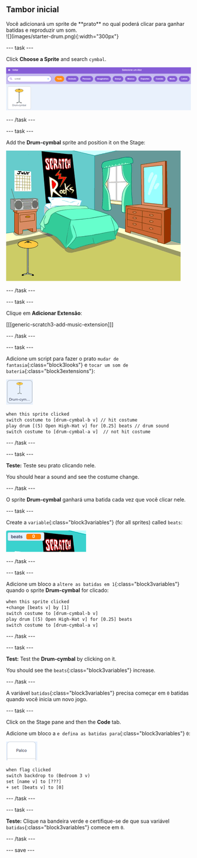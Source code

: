 ## Tambor inicial

<div style="display: flex; flex-wrap: wrap">
<div style="flex-basis: 200px; flex-grow: 1; margin-right: 15px;">
Você adicionará um sprite de **prato** no qual poderá clicar para ganhar batidas e reproduzir um som.
</div>
<div>
![](images/starter-drum.png){:width="300px"}
</div>
</div>

--- task ---

Click **Choose a Sprite** and search `cymbal`.

![](images/cymbal-gallery.png)

--- /task ---

--- task ---

Add the **Drum-cymbal** sprite and position it on the Stage:

![](images/cymbal-stage.png)

--- /task ---

--- task ---

Clique em **Adicionar Extensão**:

[[[generic-scratch3-add-music-extension]]]

--- /task ---

--- task ---

Adicione um script para fazer o prato `mudar de fantasia`{:class="block3looks"} e `tocar um som de bateria`{:class="block3extensions"}:

![](images/cymbal-icon.png)

```blocks3
when this sprite clicked
switch costume to [drum-cymbal-b v] // hit costume
play drum [(5) Open High-Hat v] for [0.25] beats // drum sound
switch costume to [drum-cymbal-a v]  // not hit costume
```

--- /task ---

--- task ---

**Teste:** Teste seu prato clicando nele.

You should hear a sound and see the costume change.

--- /task ---

O sprite **Drum-cymbal** ganhará uma batida cada vez que você clicar nele.

--- task ---

Create a `variable`{:class="block3variables"} (for all sprites) called `beats`:

![](images/beats-variable.png)

--- /task ---

--- task ---

Adicione um bloco a `altere as batidas em 1`{:class="block3variables"} quando o sprite **Drum-cymbal** for clicado:

```blocks3
when this sprite clicked
+change [beats v] by [1]
switch costume to [drum-cymbal-b v]
play drum [(5) Open High-Hat v] for [0.25] beats 
switch costume to [drum-cymbal-a v]
```

--- /task ---

--- task ---

**Test:** Test the **Drum-cymbal** by clicking on it.

You should see the `beats`{:class="block3variables"} increase.

--- /task ---

A variável `batidas`{:class="block3variables"} precisa começar em `0` batidas quando você inicia um novo jogo.

--- task ---

Click on the Stage pane and then the **Code** tab.

Adicione um bloco a `e defina as batidas para`{:class="block3variables"} `0`:

![](images/stage-icon.png)

```blocks3
when flag clicked
switch backdrop to (Bedroom 3 v) 
set [name v] to [???] 
+ set [beats v] to [0]
```
--- /task ---

--- task ---

**Teste:** Clique na bandeira verde e certifique-se de que sua variável `batidas`{:class="block3variables"} comece em `0`.

--- /task ---

--- save ---
